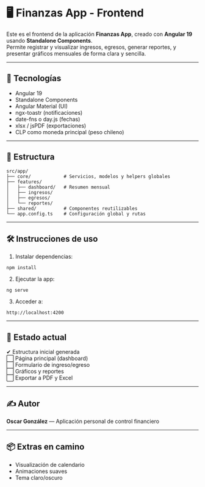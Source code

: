 # 🖥️ Finanzas App - Frontend

Este es el frontend de la aplicación **Finanzas App**, creado con **Angular 19** usando **Standalone Components**.  
Permite registrar y visualizar ingresos, egresos, generar reportes, y presentar gráficos mensuales de forma clara y sencilla.

---

## 🚀 Tecnologías

- Angular 19
- Standalone Components
- Angular Material (UI)
- ngx-toastr (notificaciones)
- date-fns o day.js (fechas)
- xlsx / jsPDF (exportaciones)
- CLP como moneda principal (peso chileno)

---

## 📁 Estructura

```
src/app/
├── core/            # Servicios, modelos y helpers globales
├── features/
│   ├── dashboard/   # Resumen mensual
│   ├── ingresos/
│   ├── egresos/
│   └── reportes/
├── shared/          # Componentes reutilizables
└── app.config.ts    # Configuración global y rutas
```

---

## 🛠️ Instrucciones de uso

1. Instalar dependencias:

```
npm install
```

2. Ejecutar la app:

```
ng serve
```

3. Acceder a:

```
http://localhost:4200
```

---

## 📌 Estado actual

✔ Estructura inicial generada  
⬜ Página principal (dashboard)  
⬜ Formulario de ingreso/egreso  
⬜ Gráficos y reportes  
⬜ Exportar a PDF y Excel

---

## ✍️ Autor

**Oscar González** — Aplicación personal de control financiero

---

## 📦 Extras en camino

- Visualización de calendario
- Animaciones suaves
- Tema claro/oscuro